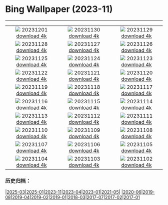 # Bing Wallpaper (2023-11)
**************
| | | |
| :----: | :----: | :----: |
| ![](https://www.bing.com/th?id=OHR.LeadenhallUK_EN-GB3042111411_1920x1080.jpg) 20231201 [download 4k](https://www.bing.com/th?id=OHR.LeadenhallUK_EN-GB3042111411_UHD.jpg) | ![](https://www.bing.com/th?id=OHR.TreeLighting_EN-GB2794136797_1920x1080.jpg) 20231130 [download 4k](https://www.bing.com/th?id=OHR.TreeLighting_EN-GB2794136797_UHD.jpg) | ![](https://www.bing.com/th?id=OHR.HumanKindness_EN-GB2526768223_1920x1080.jpg) 20231129 [download 4k](https://www.bing.com/th?id=OHR.HumanKindness_EN-GB2526768223_UHD.jpg) |
| ![](https://www.bing.com/th?id=OHR.RioNegro_EN-GB2228319376_1920x1080.jpg) 20231128 [download 4k](https://www.bing.com/th?id=OHR.RioNegro_EN-GB2228319376_UHD.jpg) | ![](https://www.bing.com/th?id=OHR.BradgateFallow_EN-GB0976305371_1920x1080.jpg) 20231127 [download 4k](https://www.bing.com/th?id=OHR.BradgateFallow_EN-GB0976305371_UHD.jpg) | ![](https://www.bing.com/th?id=OHR.TajoRiver_EN-GB0539581472_1920x1080.jpg) 20231126 [download 4k](https://www.bing.com/th?id=OHR.TajoRiver_EN-GB0539581472_UHD.jpg) |
| ![](https://www.bing.com/th?id=OHR.HallofMosses_EN-GB0065099295_1920x1080.jpg) 20231125 [download 4k](https://www.bing.com/th?id=OHR.HallofMosses_EN-GB0065099295_UHD.jpg) | ![](https://www.bing.com/th?id=OHR.TeideNational_EN-GB3659708002_1920x1080.jpg) 20231124 [download 4k](https://www.bing.com/th?id=OHR.TeideNational_EN-GB3659708002_UHD.jpg) | ![](https://www.bing.com/th?id=OHR.SnakeRiverTeton_EN-GB8620836496_1920x1080.jpg) 20231123 [download 4k](https://www.bing.com/th?id=OHR.SnakeRiverTeton_EN-GB8620836496_UHD.jpg) |
| ![](https://www.bing.com/th?id=OHR.HelloSeal_EN-GB8313432120_1920x1080.jpg) 20231122 [download 4k](https://www.bing.com/th?id=OHR.HelloSeal_EN-GB8313432120_UHD.jpg) | ![](https://www.bing.com/th?id=OHR.ChapmanAdventure_EN-GB7303652402_1920x1080.jpg) 20231121 [download 4k](https://www.bing.com/th?id=OHR.ChapmanAdventure_EN-GB7303652402_UHD.jpg) | ![](https://www.bing.com/th?id=OHR.FrozenBog_EN-GB6787545750_1920x1080.jpg) 20231120 [download 4k](https://www.bing.com/th?id=OHR.FrozenBog_EN-GB6787545750_UHD.jpg) |
| ![](https://www.bing.com/th?id=OHR.MilsePolarBear_EN-GB6443152470_1920x1080.jpg) 20231119 [download 4k](https://www.bing.com/th?id=OHR.MilsePolarBear_EN-GB6443152470_UHD.jpg) | ![](https://www.bing.com/th?id=OHR.MeonHillViewUK_EN-GB5301951758_1920x1080.jpg) 20231118 [download 4k](https://www.bing.com/th?id=OHR.MeonHillViewUK_EN-GB5301951758_UHD.jpg) | ![](https://www.bing.com/th?id=OHR.AthensAcropolis_EN-GB2831546887_1920x1080.jpg) 20231117 [download 4k](https://www.bing.com/th?id=OHR.AthensAcropolis_EN-GB2831546887_UHD.jpg) |
| ![](https://www.bing.com/th?id=OHR.SarekSweden_EN-GB7471254512_1920x1080.jpg) 20231116 [download 4k](https://www.bing.com/th?id=OHR.SarekSweden_EN-GB7471254512_UHD.jpg) | ![](https://www.bing.com/th?id=OHR.RussellLupines_EN-GB2304999094_1920x1080.jpg) 20231115 [download 4k](https://www.bing.com/th?id=OHR.RussellLupines_EN-GB2304999094_UHD.jpg) | ![](https://www.bing.com/th?id=OHR.OliveOrchard_EN-GB6907892639_1920x1080.jpg) 20231114 [download 4k](https://www.bing.com/th?id=OHR.OliveOrchard_EN-GB6907892639_UHD.jpg) |
| ![](https://www.bing.com/th?id=OHR.DiwaliAyodhya_EN-GB6661092478_1920x1080.jpg) 20231113 [download 4k](https://www.bing.com/th?id=OHR.DiwaliAyodhya_EN-GB6661092478_UHD.jpg) | ![](https://www.bing.com/th?id=OHR.ValDiFunes_EN-GB6334905741_1920x1080.jpg) 20231112 [download 4k](https://www.bing.com/th?id=OHR.ValDiFunes_EN-GB6334905741_UHD.jpg) | ![](https://www.bing.com/th?id=OHR.BadlandsSunrise_EN-GB5753703796_1920x1080.jpg) 20231111 [download 4k](https://www.bing.com/th?id=OHR.BadlandsSunrise_EN-GB5753703796_UHD.jpg) |
| ![](https://www.bing.com/th?id=OHR.NorwayBirch_EN-GB0948199357_1920x1080.jpg) 20231110 [download 4k](https://www.bing.com/th?id=OHR.NorwayBirch_EN-GB0948199357_UHD.jpg) | ![](https://www.bing.com/th?id=OHR.LlanberisSnowdoniaSunset_EN-GB2196204197_1920x1080.jpg) 20231109 [download 4k](https://www.bing.com/th?id=OHR.LlanberisSnowdoniaSunset_EN-GB2196204197_UHD.jpg) | ![](https://www.bing.com/th?id=OHR.KirkilaiTower_EN-GB0394335960_1920x1080.jpg) 20231108 [download 4k](https://www.bing.com/th?id=OHR.KirkilaiTower_EN-GB0394335960_UHD.jpg) |
| ![](https://www.bing.com/th?id=OHR.LagoPehoe_EN-GB9271592844_1920x1080.jpg) 20231107 [download 4k](https://www.bing.com/th?id=OHR.LagoPehoe_EN-GB9271592844_UHD.jpg) | ![](https://www.bing.com/th?id=OHR.GuyFawkesnightKettering_EN-GB0299191885_1920x1080.jpg) 20231106 [download 4k](https://www.bing.com/th?id=OHR.GuyFawkesnightKettering_EN-GB0299191885_UHD.jpg) | ![](https://www.bing.com/th?id=OHR.SilencioSpain_EN-GB8484169314_1920x1080.jpg) 20231105 [download 4k](https://www.bing.com/th?id=OHR.SilencioSpain_EN-GB8484169314_UHD.jpg) |
| ![](https://www.bing.com/th?id=OHR.SeaNettles_EN-GB7463193359_1920x1080.jpg) 20231104 [download 4k](https://www.bing.com/th?id=OHR.SeaNettles_EN-GB7463193359_UHD.jpg) | ![](https://www.bing.com/th?id=OHR.DeathValleySalt_EN-GB5385512090_1920x1080.jpg) 20231103 [download 4k](https://www.bing.com/th?id=OHR.DeathValleySalt_EN-GB5385512090_UHD.jpg) | ![](https://www.bing.com/th?id=OHR.HautBarr_EN-GB4990917809_1920x1080.jpg) 20231102 [download 4k](https://www.bing.com/th?id=OHR.HautBarr_EN-GB4990917809_UHD.jpg) |

### 历史归档：

|[2025-03](bing/2025-03/2025-03.md)|[2025-01](bing/2025-01/2025-01.md)|[2023-11](bing/2023-11/2023-11.md)|[2023-04](bing/2023-04/2023-04.md)|[2023-01](bing/2023-01/2023-01.md)|[2021-05](bing/2021-05/2021-05.md)|
|[2020-06](bing/2020-06/2020-06.md)|[2019-08](bing/2019-08/2019-08.md)|[2019-04](bing/2019-04/2019-04.md)|[2019-02](bing/2019-02/2019-02.md)|[2019-01](bing/2019-01/2019-01.md)|[2018-03](bing/2018-03/2018-03.md)|[2017-07](bing/2017-07/2017-07.md)|[2017-02](bing/2017-02/2017-02.md)|[2017-01](bing/2017-01/2017-01.md)